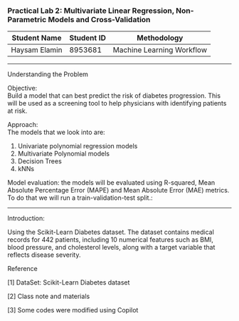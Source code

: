 ### Practical Lab 2: Multivariate Linear Regression, Non-Parametric Models and Cross-Validation

| Student Name  | Student ID | Methodology                |
|---------------|------------|----------------------------|
| Haysam Elamin | 8953681    | Machine Learning Workflow  |

---

 Understanding the Problem

Objective:  
Build a model that can best predict the risk of diabetes progression. This will be used as a screening tool to help physicians with identifying patients at risk. 


Approach:  
The models that we look into are:
1. Univariate polynomial regression models
2. Multivariate Polynomial models
3. Decision Trees
4. kNNs

Model evaluation: the models will be evaluated using R-squared, Mean Absolute Percentage Error (MAPE) and Mean Absolute Error (MAE) metrics. To do that we will run a train-validation-test split.:


---

Introduction:

Using the Scikit-Learn Diabetes dataset. The dataset contains medical records for 442 patients, including 10 numerical features such as BMI, blood pressure, and cholesterol levels, along with a target variable that reflects disease severity.

Reference

[1] DataSet: Scikit-Learn Diabetes dataset

[2] Class note  and materials  

[3] Some codes were modified using Copilot
